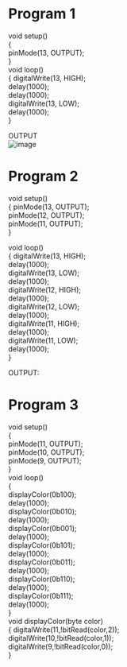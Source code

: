 # Program 1
void setup()<br>
{<br>
  pinMode(13, OUTPUT);<br>
}<br>
void loop()<br>
{
  digitalWrite(13, HIGH);<br>
  delay(1000);<br>
  delay(1000);<br>
  digitalWrite(13, LOW);<br>
  delay(1000);<br>
}<br>

OUTPUT<br>
![image](https://user-images.githubusercontent.com/97939284/175920829-41e168c8-5a6c-4a1a-93a4-1fdff569c922.png)

# Program 2
void setup()<br> 
{
 pinMode(13, OUTPUT);<br>
 pinMode(12, OUTPUT);<br>
 pinMode(11, OUTPUT);<br>
}<br>

void loop()<br>
{
  digitalWrite(13, HIGH);<br>
  delay(1000);<br>
  digitalWrite(13, LOW);<br>
  delay(1000);<br>
  digitalWrite(12, HIGH);<br>
  delay(1000);<br>
  digitalWrite(12, LOW);<br>
  delay(1000);<br>
  digitalWrite(11, HIGH);<br>
  delay(1000);<br>
  digitalWrite(11, LOW);<br>
  delay(1000);<br>
}<br>

OUTPUT:<br>

# Program 3

void setup()<br> 
{<br>
  pinMode(11, OUTPUT);<br>
  pinMode(10, OUTPUT);<br>
  pinMode(9, OUTPUT);<br>
}<br>
void loop()<br>
{<br>
  displayColor(0b100);<br>
  delay(1000);<br>
  displayColor(0b010);<br>
  delay(1000);<br>
  displayColor(0b001);<br>
  delay(1000);<br>
  displayColor(0b101);<br>
  delay(1000);<br>
  displayColor(0b011);<br>
  delay(1000);<br>
  displayColor(0b110);<br>
  delay(1000);<br>
  displayColor(0b111);<br>
  delay(1000);<br>
}<br>
void displayColor(byte color)<br>
{
  digitalWrite(11,!bitRead(color,2));<br>
  digitalWrite(10,!bitRead(color,1));<br>
  digitalWrite(9,!bitRead(color,0));<br>
}<br>

